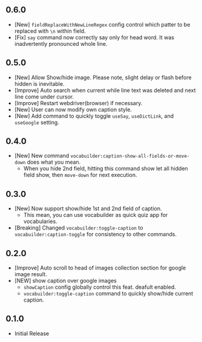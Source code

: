 ## 0.6.0
- [New] `fieldReplaceWithNewLineRegex` config control which patter to be replaced with `\n` within field.
- [Fix] `say` command now correctly say only for head word. It was inadvertently pronounced whole line.
## 0.5.0
- [New] Allow Show/hide image. Please note, slight delay or flash before hidden is inevitable.
- [Improve] Auto search when current while line text was deleted and next line come under cursor.
- [Improve] Restart webdriver(browser) if necessary.
- [New] User can now modify own caption style.
- [New] Add command to quickly toggle `useSay`, `useDictLink`, and `useGoogle` setting.

## 0.4.0
- [New] New command `vocabuilder:caption-show-all-fields-or-move-down` does what you mean.
  - When you hide 2nd field, hitting this command show let all hidden field show, then `move-down` for next execution.
## 0.3.0
- [New] Now support show/hide 1st and 2nd field of caption.
  - This mean, you can use vocabuilder as quick quiz app for vocabularies.
- [Breaking] Changed `vocabuilder:toggle-caption` to `vocabuilder:caption-toggle` for consistency to other commands.
## 0.2.0
- [Improve] Auto scroll to head of images collection section for google image result.
- [NEW] show caption over google images
  - `showCaption` config globally control this feat. deafult enabled.
  - `vocabuilder:toggle-caption` command to quickly show/hide current caption.
## 0.1.0
- Initial Release
